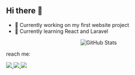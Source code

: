 ## Hi there 👋

- 🔭 Currently working on my first website project
- 🌱 Currently learning React and Laravel

<div align="center">  
  <img src="https://github-readme-stats.vercel.app/api?username=DinulHyt&show_icons=true&bg_color=292929&icon_color=ffffff&text_color=ffffff&title_color=ffffff&hide_border=true" alt="GitHub Stats" />
</div>

reach me:

<a href="https://www.linkedin.com/in/dinul-hayat-865441294/">
  <img src="https://img.shields.io/badge/-LinkedIn-0077b5?style=flat&logo=Linkedin&logoColor=white"/>
</a>

<a href="https://www.facebook.com/share/15GEwuPGZN/">
  <img src="https://img.shields.io/badge/-Facebook-316ff6?style=flat&logo=Facebook&logoColor=white">
</a>

<a href="https://www.instagram.com/dinul.hayat?utm_source=ig_web_button_share_sheet&igsh=MTJzYjcyYzEwMG1veg==">
  <img src="https://img.shields.io/badge/-Instagram-ee2a7b?style=flat&logo=Instagram&logoColor=white">
</a>
